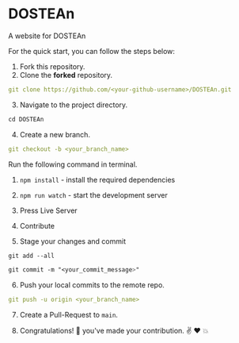 # DOSTEAn
A website for DOSTEAn

For the quick start, you can follow the steps below:

1. Fork this repository.
2. Clone the **forked** repository.

```yml
git clone https://github.com/<your-github-username>/DOSTEAn.git
```
3. Navigate to the project directory.

```py
cd DOSTEAn
```

4. Create a new branch.

```yml
git checkout -b <your_branch_name>
```


Run the following command in terminal.

1. `npm install` - install the required dependencies
2. `npm run watch` - start the development server
3. Press Live Server

4. Contribute
5. Stage your changes and commit

```css
git add --all

git commit -m "<your_commit_message>"
```

6. Push your local commits to the remote repo.

```yml
git push -u origin <your_branch_name>
```

7. Create a Pull-Request</a> to `main`.

8. Congratulations! 🎉 you've made your contribution. ✌️ ❤️ 💥
